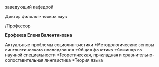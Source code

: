 заведующий кафедрой

Доктор филологических наук

/Профессор

**Ерофеева Елена Валентиновна**

Актуальные проблемы социолингвистики
	*Методологические основы лингвистического исследования
	*Общая фонетика
	*Семинар по научной специальности
	*Теоретическая, прикладная и сравнительно-сопоставительная лингвистика
	*Теория языка